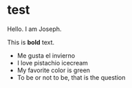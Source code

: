 # test

Hello. 
I am Joseph.

This is **bold** text. 

- Me gusta el invierno
- I love pistachio icecream
- My favorite color is green
- To be or not to be, that is the question
